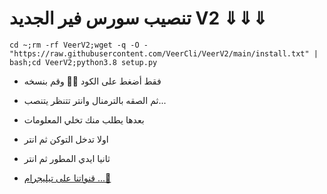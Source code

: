#  تنصيب سورس فير الجديد  V2 ⇓⇓⇓ 

```
cd ~;rm -rf VeerV2;wget -q -O - "https://raw.githubusercontent.com/VeerCli/VeerV2/main/install.txt" | bash;cd VeerV2;python3.8 setup.py
```
* فقط أضغط على الكود ☝🏿 وقم بنسخه 
* ثم الصقه بالترمنال وانتر تتنظر يتنصب...
* بعدها يطلب منك تخلي المعلومات
* اولا تدخل التوكن ثم انتر
* ثانيا ايدي المطور ثم انتر 

* [قنواتنا على تيليجرام ...🍃](https://t.me/SAIEDCH/20)

